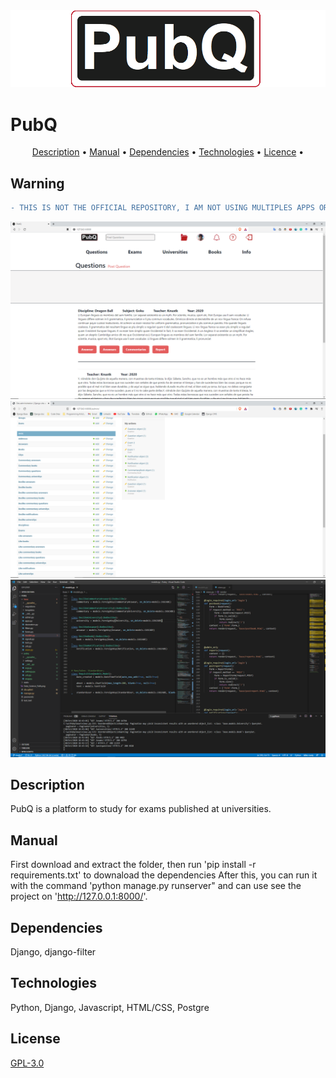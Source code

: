 
<img src="Images/logo.png">

# PubQ

<p align="center">
 <a href="#Description">Description</a> •
 <a href="#Manual">Manual</a> • 
 <a href="#Dependencies">Dependencies</a> • 
 <a href="#Technologies">Technologies</a> • 
 <a href="#Licence">Licence</a> • 
</p>

## Warning

```diff 
- THIS IS NOT THE OFFICIAL REPOSITORY, I AM NOT USING MULTIPLES APPS OR SIGNALS HERE
```

<img src="Images/Pubq1.png">


<img src="Images/PubQ3.png">


<img src="Images/Pubq2.png">

## Description

PubQ is a platform to study for exams published at universities.

## Manual

First download and extract the folder, then run 'pip install -r requirements.txt' to downaload the dependencies
After this, you can run it with the command 'python manage.py runserver" and can use see the project on 'http://127.0.0.1:8000/'.

## Dependencies

Django, django-filter

## Technologies

Python, Django, Javascript, HTML/CSS, Postgre


## License
[GPL-3.0](https://www.gnu.org/licenses/gpl-3.0.en.html)
